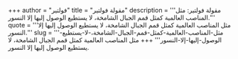 +++
author = "فولتير"
title = "مقولة فولتير"
description = '''مقولة فولتير: مثل المناصب العالمية كمثل قمم الجبال الشامخة، لا يستطيع الوصول إليها إلا النسور.'''
quote = '''مثل المناصب العالمية كمثل قمم الجبال الشامخة، لا يستطيع الوصول إليها إلا النسور.'''
slug = '''مثل-المناصب-العالمية-كمثل-قمم-الجبال-الشامخة،-لا-يستطيع-الوصول-إليها-إلا-النسور'''
+++
مثل المناصب العالمية كمثل قمم الجبال الشامخة، لا يستطيع الوصول إليها إلا النسور.
